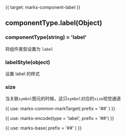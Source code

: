{{ target: marks-component-label }}

## componentType.label(Object)

### componentType(string) = 'label'

将组件类型设置为 `label`

### labelStyle(object)

设置 label 的样式

### size

当关联`symbol`图元的时候，这只`symbol`对应的`size`视觉通道

{{ use: marks-common-markTarget( prefix = '##' ) }}

{{ use: marks-encode(type = 'label', prefix = '##') }}

{{ use: marks-base( prefix = '##' ) }}
